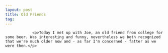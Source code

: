 ```yaml
---
layout: post
title: Old Friends
tag: 
---
```



                <p>Today I met up with Joe, an old friend from college for some beer. Was interesting and funny, nevertheless we both recognized that we're much older now and - as far I'm concerned - fatter as we were then.</p>
            
